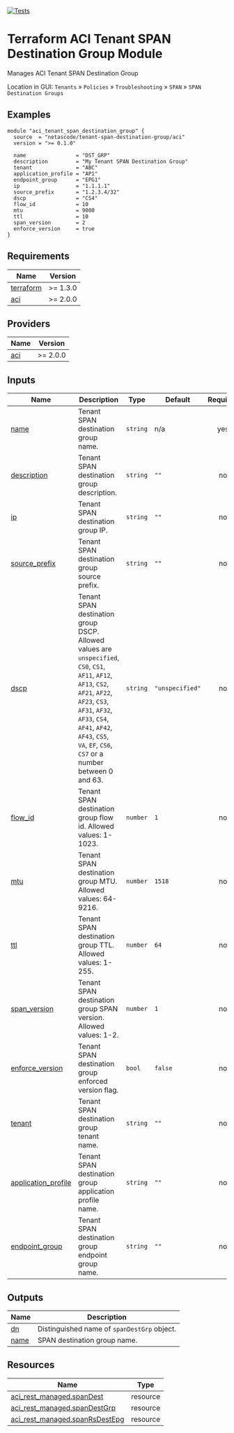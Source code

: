 <!-- BEGIN_TF_DOCS -->
[![Tests](https://github.com/netascode/terraform-aci-tenant-span-destination-group/actions/workflows/test.yml/badge.svg)](https://github.com/netascode/terraform-aci-tenant-span-destination-group/actions/workflows/test.yml)

# Terraform ACI Tenant SPAN Destination Group Module

Manages ACI Tenant SPAN Destination Group

Location in GUI:
`Tenants` » `Policies` » `Troubleshooting` » `SPAN` » `SPAN Destination Groups`

## Examples

```hcl
module "aci_tenant_span_destination_group" {
  source  = "netascode/tenant-span-destination-group/aci"
  version = ">= 0.1.0"

  name                = "DST_GRP"
  description         = "My Tenant SPAN Destination Group"
  tenant              = "ABC"
  application_profile = "AP1"
  endpoint_group      = "EPG1"
  ip                  = "1.1.1.1"
  source_prefix       = "1.2.3.4/32"
  dscp                = "CS4"
  flow_id             = 10
  mtu                 = 9000
  ttl                 = 10
  span_version        = 2
  enforce_version     = true
}
```

## Requirements

| Name | Version |
|------|---------|
| <a name="requirement_terraform"></a> [terraform](#requirement\_terraform) | >= 1.3.0 |
| <a name="requirement_aci"></a> [aci](#requirement\_aci) | >= 2.0.0 |

## Providers

| Name | Version |
|------|---------|
| <a name="provider_aci"></a> [aci](#provider\_aci) | >= 2.0.0 |

## Inputs

| Name | Description | Type | Default | Required |
|------|-------------|------|---------|:--------:|
| <a name="input_name"></a> [name](#input\_name) | Tenant SPAN destination group name. | `string` | n/a | yes |
| <a name="input_description"></a> [description](#input\_description) | Tenant SPAN destination group description. | `string` | `""` | no |
| <a name="input_ip"></a> [ip](#input\_ip) | Tenant SPAN destination group IP. | `string` | `""` | no |
| <a name="input_source_prefix"></a> [source\_prefix](#input\_source\_prefix) | Tenant SPAN destination group source prefix. | `string` | `""` | no |
| <a name="input_dscp"></a> [dscp](#input\_dscp) | Tenant SPAN destination group DSCP. Allowed values are `unspecified`, `CS0`, `CS1`, `AF11`, `AF12`, `AF13`, `CS2`, `AF21`, `AF22`, `AF23`, `CS3`, `AF31`, `AF32`, `AF33`, `CS4`, `AF41`, `AF42`, `AF43`, `CS5`, `VA`, `EF`, `CS6`, `CS7` or a number between 0 and 63. | `string` | `"unspecified"` | no |
| <a name="input_flow_id"></a> [flow\_id](#input\_flow\_id) | Tenant SPAN destination group flow id. Allowed values: 1-1023. | `number` | `1` | no |
| <a name="input_mtu"></a> [mtu](#input\_mtu) | Tenant SPAN destination group MTU. Allowed values: 64-9216. | `number` | `1518` | no |
| <a name="input_ttl"></a> [ttl](#input\_ttl) | Tenant SPAN destination group TTL. Allowed values: 1-255. | `number` | `64` | no |
| <a name="input_span_version"></a> [span\_version](#input\_span\_version) | Tenant SPAN destination group SPAN version. Allowed values: 1-2. | `number` | `1` | no |
| <a name="input_enforce_version"></a> [enforce\_version](#input\_enforce\_version) | Tenant SPAN destination group enforced version flag. | `bool` | `false` | no |
| <a name="input_tenant"></a> [tenant](#input\_tenant) | Tenant SPAN destination group tenant name. | `string` | `""` | no |
| <a name="input_application_profile"></a> [application\_profile](#input\_application\_profile) | Tenant SPAN destination group application profile name. | `string` | `""` | no |
| <a name="input_endpoint_group"></a> [endpoint\_group](#input\_endpoint\_group) | Tenant SPAN destination group endpoint group name. | `string` | `""` | no |

## Outputs

| Name | Description |
|------|-------------|
| <a name="output_dn"></a> [dn](#output\_dn) | Distinguished name of `spanDestGrp` object. |
| <a name="output_name"></a> [name](#output\_name) | SPAN destination group name. |

## Resources

| Name | Type |
|------|------|
| [aci_rest_managed.spanDest](https://registry.terraform.io/providers/CiscoDevNet/aci/latest/docs/resources/rest_managed) | resource |
| [aci_rest_managed.spanDestGrp](https://registry.terraform.io/providers/CiscoDevNet/aci/latest/docs/resources/rest_managed) | resource |
| [aci_rest_managed.spanRsDestEpg](https://registry.terraform.io/providers/CiscoDevNet/aci/latest/docs/resources/rest_managed) | resource |
<!-- END_TF_DOCS -->